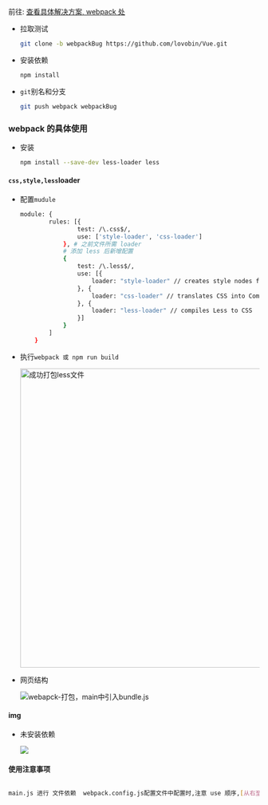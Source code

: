 前往:  <a href="https://lovobin.github.io/2021/04/17/2223.html">查看具体解决方案, webpack 处</a>

+ 拉取测试

  ```bash
  git clone -b webpackBug https://github.com/lovobin/Vue.git
  ```

+ 安装依赖

  ```bash
  npm install
  ```

+ `git`别名和分支

  ```bash
  git push webpack webpackBug
  ```


###  webpack 的具体使用

+ 安装

  ```bash
  npm install --save-dev less-loader less
  ```

####  `css,style,less`loader

+ 配置`mudule`

  ```bash
  module: {
          rules: [{
                  test: /\.css$/,
                  use: ['style-loader', 'css-loader']
              }, # 之前文件所需 loader
              # 添加 less 后新增配置
              {
                  test: /\.less$/,
                  use: [{
                      loader: "style-loader" // creates style nodes from JS strings
                  }, {
                      loader: "css-loader" // translates CSS into CommonJS
                  }, {
                      loader: "less-loader" // compiles Less to CSS
                  }]
              }
          ]
      }
  ```

+ 执行`webpack 或 npm run build`

  <img src="https://gitee.com/wang_hong_bin/repo-bin/raw/master/leeconfig.png" width="600" alt="成功打包less文件">

+ 网页结构

  <img src="https://img-blog.csdnimg.cn/20210422100808867.gif" alt="webapck-打包，main中引入bundle.js">



####  img

+ 未安装依赖

  <img src="https://gitee.com/wang_hong_bin/repo-bin/raw/master/imgloader.png">

####  使用注意事项

```bash

main.js 进行 文件依赖  webpack.config.js配置文件中配置时,注意 use 顺序,[从右至左]

```



